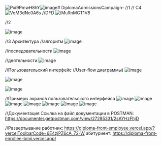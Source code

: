 ![Pxi9PmwH8hY](https://github.com/user-attachments/assets/eb368a92-6a0e-4556-b337-3f0102d24a19)![image](https://github.com/user-attachments/assets/cb0ed56e-1495-4e27-8925-bd761f4a1eb9)# 
DiplomaAdmissionsCampaign-
//1
// С4
![VqM3dNc0A6s](https://github.com/user-attachments/assets/610debf9-c449-48d8-9427-9ef447a10884)
//DFD
![iMuRnMGT1V8](https://github.com/user-attachments/assets/130c3b29-6ed2-4d76-9480-ca9bf8323316)

//2

![image](https://github.com/user-attachments/assets/80a41fa6-e714-4c9f-ba48-f5d99eb08df9)

//3
Архитектура
//алгоритм
![image](https://github.com/user-attachments/assets/425c6bd5-1db9-43b1-a5d1-25f228f78e51)

//последовательности
![image](https://github.com/user-attachments/assets/6f2d6e94-cfd9-48a9-a07a-84c1f06c6ed7)

//деятельности
![image](https://github.com/user-attachments/assets/17b405a3-fbf9-4318-86d6-80c2433702fb)

//Пользовательский интерфейс
//User-flow диаграммы)
![image](https://github.com/user-attachments/assets/89b4e8e3-97b0-4c31-9d54-f89ce7c39693)

![image](https://github.com/user-attachments/assets/3a7da927-bec0-437d-bd28-3b7540977536)

![image](https://github.com/user-attachments/assets/751ad9ef-1607-4513-ab8c-d226b01a4872)

//Примеры экранов пользовательского интерфейса
![image](https://github.com/user-attachments/assets/db73a290-4fa6-4b0f-b58b-10c774cce3cf)
![image](https://github.com/user-attachments/assets/83d99911-2b1a-422e-b7a3-683899746a57)
![image](https://github.com/user-attachments/assets/700eb408-346c-405e-b840-50a55f3e3959)
![image](https://github.com/user-attachments/assets/805078f2-a0be-4c69-961b-50d4aaf4de5a)
![image](https://github.com/user-attachments/assets/1a15f5c9-f9da-48e9-aa1c-df4d09fc4327)
![image](https://github.com/user-attachments/assets/034fb31c-dc40-49f4-8e34-3be8e919d64e)
![image](https://github.com/user-attachments/assets/54fd8685-e29e-4ee0-9402-e2ee4a5b95d7)

//Документация
Ссылка на файл документации в POSTMAN: https://documenter.getpostman.com/view/27285331/2sAYHzFhjD

//Развертывание
работник: https://diploma-front-employee.vercel.app/?vercelToolbarCode=6E4zjPZ6cA_72-W
абитуриент: https://diploma-front-enrollee-bmii.vercel.app/
